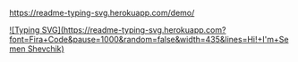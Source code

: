 https://readme-typing-svg.herokuapp.com/demo/

[![Typing SVG](https://readme-typing-svg.herokuapp.com?font=Fira+Code&pause=1000&random=false&width=435&lines=Hi!+I'm+Semen Shevchik)](https://git.io/typing-svg)
